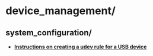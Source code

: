 
# device_management/

## system_configuration/

* [**Instructions on creating a udev rule for a USB device**](system_configuration/create-usb-device-udev-rule-instructions.txt)

